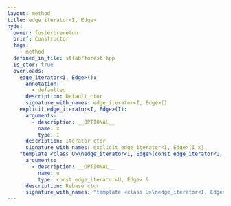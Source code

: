 ```yaml
---
layout: method
title: edge_iterator<I, Edge>
hyde:
  owner: fosterbrereton
  brief: Constructor
  tags:
    - method
  defined_in_file: stlab/forest.hpp
  is_ctor: true
  overloads:
    edge_iterator<I, Edge>():
      annotation:
        - defaulted
      description: Default ctor
      signature_with_names: edge_iterator<I, Edge>()
    explicit edge_iterator<I, Edge>(I):
      arguments:
        - description: __OPTIONAL__
          name: x
          type: I
      description: Iterator ctor
      signature_with_names: explicit edge_iterator<I, Edge>(I x)
    "template <class U>\nedge_iterator<I, Edge>(const edge_iterator<U, Edge> &)":
      arguments:
        - description: __OPTIONAL__
          name: u
          type: const edge_iterator<U, Edge> &
      description: Rebase ctor
      signature_with_names: "template <class U>\nedge_iterator<I, Edge>(const edge_iterator<U, Edge> & u)"
---
```

